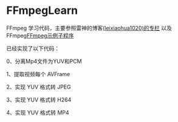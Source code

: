 # FFmpegLearn

FFmpeg 学习代码，主要参照雷神的博客[(leixiaohua1020)的专栏](https://blog.csdn.net/leixiaohua1020) 以及 FFmpeg[FFmpeg示例子程序](https://github.com/FFmpeg/FFmpeg/tree/master/doc/examples)

已经实现了以下代码：

0、分离Mp4文件为YUV和PCM

1、提取视频每个 AVFrame

2、实现 YUV 格式转 JPEG

3、实现 YUV 格式转 H264

4、实现 YUV 格式转 MP4


